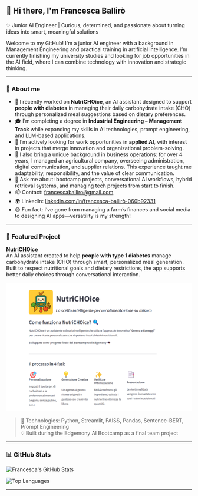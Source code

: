 ## 👋 Hi there, I'm Francesca Ballirò

✨ Junior AI Engineer | Curious, determined, and passionate about turning ideas into smart, meaningful solutions

Welcome to my GitHub! I'm a junior AI engineer with a background in Management Engineering and practical training in artificial intelligence. I’m currently finishing my university studies and looking for job opportunities in the AI field, where I can combine technology with innovation and strategic thinking.

---

### 🚀 About me

- 🔭 I recently worked on **NutriCHOice**, an AI assistant designed to support **people with diabetes** in managing their daily carbohydrate intake (CHO) through personalized meal suggestions based on dietary preferences.  
- 🎓 I’m completing a degree in **Industrial Engineering – Management Track** while expanding my skills in AI technologies, prompt engineering, and LLM-based applications.  
- 💼 I’m actively looking for work opportunities in **applied AI**, with interest in projects that merge innovation and organizational problem-solving.  
- 🌿 I also bring a unique background in business operations: for over 4 years, I managed an agricultural company, overseeing administration, digital communication, and supplier relations. This experience taught me adaptability, responsibility, and the value of clear communication.  
- 💬 Ask me about: bootcamp projects, conversational AI workflows, hybrid retrieval systems, and managing tech projects from start to finish.  
- 📫 Contact: [francescaballiro@gmail.com](mailto:francescaballiro@gmail.com)  
- 🌍 LinkedIn: [linkedin.com/in/francesca-ballirò-060b92331](https://www.linkedin.com/in/francesca-ballir%C3%B2-060b92331/)  
- 😄 Fun fact: I’ve gone from managing a farm’s finances and social media to designing AI apps—versatility is my strength!

---

### 📌 Featured Project

**[NutriCHOice](https://nutrichoiseedgemony.streamlit.app/)**  
An AI assistant created to help **people with type 1 diabetes** manage carbohydrate intake (CHO) through smart, personalized meal generation. Built to respect nutritional goals and dietary restrictions, the app supports better daily choices through conversational interaction.

![NutriCHOice Screenshot](https://github.com/francescaballiro/francescaballiro/blob/main/nutriCHOise.png)

> 🧠 Technologies: Python, Streamlit, FAISS, Pandas, Sentence-BERT, Prompt Engineering  
> 💡 Built during the Edgemony AI Bootcamp as a final team project

---

### 📊 GitHub Stats

![Francesca's GitHub Stats](https://github-readme-stats.vercel.app/api?username=francescaballiro&show_icons=true&theme=radical)

![Top Languages](https://github-readme-stats.vercel.app/api/top-langs/?username=francescaballiro&layout=compact&theme=radical)

---




